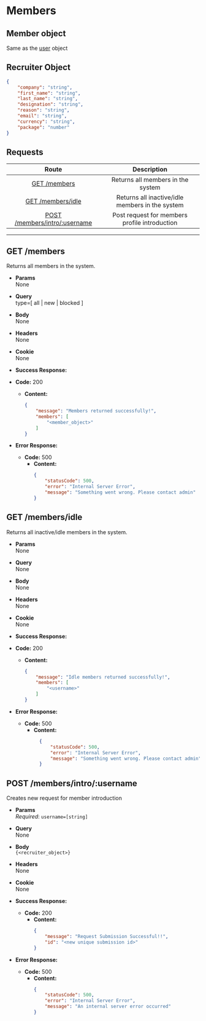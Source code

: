 # Members

## Member object

Same as the [user](https://github.com/Real-Dev-Squad/website-api-contracts/tree/main/users#user-object) object
## Recruiter Object

```json
{   
    "company": "string",
    "first_name": "string",
    "last_name": "string",
    "designation": "string",
    "reason": "string",
    "email": "string",
    "currency": "string",
    "package": "number"
}
```

## **Requests**

|               Route                |           Description           |
| :--------------------------------: | :-----------------------------: |
|      [GET /members](#get-members)      | Returns all members in the system |
|      [GET /members/idle](#get-inactive/idle-members)      | Returns all inactive/idle members in the system |
|[POST /members/intro/:username](#post-members/intro/:username)|Post request for members profile introduction|
----
## **GET /members**

Returns all members in the system.

- **Params**  
  None
- **Query**  
  type=[ all | new | blocked ]
- **Body**  
  None
- **Headers**  
  None
- **Cookie**  
  None
- **Success Response:**
- **Code:** 200
  - **Content:**
    ```json
    {
        "message": "Members returned successfully!",
        "members": [
            "<member_object>"
        ]
    }
    ```

- **Error Response:**
  - **Code:** 500
    - **Content:** 
      ```json
      {
          "statusCode": 500,
          "error": "Internal Server Error",
          "message": "Something went wrong. Please contact admin"
      }
      ```

## **GET /members/idle**

Returns all inactive/idle members in the system.

- **Params**  
  None
- **Query**  
  None
- **Body**  
  None
- **Headers**  
  None
- **Cookie**  
  None
- **Success Response:**
- **Code:** 200
  - **Content:**
    ```json
    {
        "message": "Idle members returned successfully!",
        "members": [
            "<username>"
        ]
    }
    ```

- **Error Response:**
  - **Code:** 500
    - **Content:** 
      ```json
        {
            "statusCode": 500,
            "error": "Internal Server Error",
            "message": "Something went wrong. Please contact admin"
        }
      ```

## POST /members/intro/:username
Creates new request for member introduction 

- **Params**\
    _Required_: `username=[string]`
- **Query**\
    None
- **Body**\
    `{<recruiter_object>}`
- **Headers**\
    None
- **Cookie**\
    None
- **Success Response:**
    - **Code:** 200
        - **Content:** 
          ```json
          {
              "message": "Request Submission Successful!!",
              "id": "<new unique submission id>"
          }
          ```

- **Error Response:**
    - **Code:** 500
        - **Content:** 
          ```json
          {
              "statusCode": 500,
              "error": "Internal Server Error",
              "message": "An internal server error occurred"
          }
          ```
